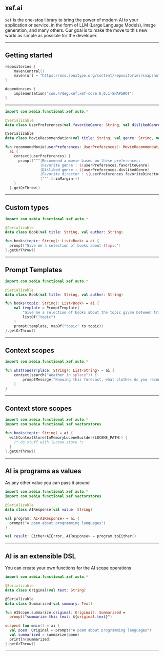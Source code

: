 ## xef.ai

`xef` is the one-stop library to bring the power of modern AI to your application or service,
in the form of LLM (Large Language Models), image generation, and many others.
Our goal is to make the move to this new world as simple as possible for the developer.

---

## Getting started

```kotlin
repositories {
    mavenCentral()
    maven(url = "https://oss.sonatype.org/content/repositories/snapshots")
}

dependencies {
    implementation("com.47deg.xef:xef-core:0.0.1-SNAPSHOT")
}
```

---

```kotlin
import com.xebia.functional.xef.auto.*

@Serializable
data class UserPreferences(val favoriteGenre: String, val dislikedGenre: String, val favoriteDirector: String)

@Serializable
data class MovieRecommendation(val title: String, val genre: String, val description: String)

fun recommendMovie(userPreferences: UserPreferences): MovieRecommendation = 
  ai {
    context(userPreferences) {
      prompt("""|Recommend a movie based on these preferences: 
                |Favorite genre : ${userPreferences.favoriteGenre}
                |Disliked genre : ${userPreferences.dislikedGenre}
                |Favorite director : ${userPreferences.favoriteDirector}
                |""".trimMargin())
    }
  }.getOrThrow()

```

---

## Custom types

```kotlin
import com.xebia.functional.xef.auto.*

@Serializable
data class Book(val title: String, val author: String)

fun books(topic: String): List<Book> = ai {
  prompt("Give me a selection of books about $topic")
}.getOrThrow()
```

---

## Prompt Templates

```kotlin
import com.xebia.functional.xef.auto.*

@Serializable
data class Book(val title: String, val author: String)

fun books(topic: String): List<Book> = ai {
    val template = PromptTemplate(
        "Give me a selection of books about the topic given between triple backticks: ```{topic}```",
        listOf("topic")
    )
    prompt(template, mapOf("topic" to topic))
}.getOrThrow()
```

---

## Context scopes

```kotlin
import com.xebia.functional.xef.auto.*

fun whatToWear(place: String): List<String> = ai {
    context(search("Weather in $place")) {
        promptMessage("Knowing this forecast, what clothes do you recommend I should wear?")
    }
}
```

--- 

## Context store scopes

```kotlin
import com.xebia.functional.xef.auto.*
import com.xebia.functional.xef.vectorstores

fun books(topic: String) = ai {
  withContextStore(InMemoryLuceneBuilder(LUCENE_PATH)) { 
    /* do stuff with lucene store */ 
  }
}.getOrThrow()
```

---

## AI is programs as values

As any other value you can pass it around

```kotlin
import com.xebia.functional.xef.auto.*
import com.xebia.functional.xef.vectorstores

@Serializable
data class AIResponse(val value: String)

val program: AI<AIResponse> = ai {
  prompt("A poem about programming languages")
}

val result: Either<AIError, AIResponse> = program.toEither()
```

---

## AI is an extensible DSL

You can create your own functions for the AI scope operations

```kotlin
import com.xebia.functional.xef.auto.*

@Serializable
data class Original(val text: String)

@Serializable
data class Summarized(val summary: Text)

fun AIScope.summarize(original: Original): Summarized =
  prompt("summarize this text: ${original.text}")

suspend fun main() = ai {
  val poem: Original = prompt("A poem about programming languages")
  val summarized = summarize(poem)
  println(summarized)
}.getOrThrow()
```

---
